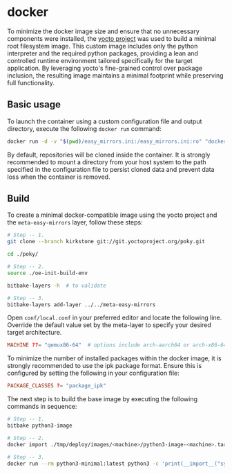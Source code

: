 # docker

To minimize the docker image size and ensure that no unnecessary components were installed, the [yocto project](https://www.yoctoproject.org) was used to build a minimal root filesystem image. This custom image includes only the python interpreter and the required python packages, providing a lean and controlled runtime environment tailored specifically for the target application. By leveraging yocto's fine-grained control over package inclusion, the resulting image maintains a minimal footprint while preserving full functionality.

## Basic usage

To launch the container using a custom configuration file and output directory, execute the following `docker run` command:

```bash
docker run -d -v "$(pwd)/easy_mirrors.ini:/easy_mirrors.ini:ro" "docker.io/vladpunko/easy-mirrors:${IMAGE_TAG?err}"
```

By default, repositories will be cloned inside the container. It is strongly recommended to mount a directory from your host system to the path specified in the configuration file to persist cloned data and prevent data loss when the container is removed.

## Build

To create a minimal docker-compatible image using the yocto project and the `meta-easy-mirrors` layer, follow these steps:

```bash
# Step -- 1.
git clone --branch kirkstone git://git.yoctoproject.org/poky.git

cd ./poky/

# Step -- 2.
source ./oe-init-build-env

bitbake-layers -h  # to validate

# Step -- 3.
bitbake-layers add-layer ../../meta-easy-mirrors
```

Open `conf/local.conf` in your preferred editor and locate the following line. Override the default value set by the meta-layer to specify your desired target architecture.

```conf
MACHINE ??= "qemux86-64"  # options include arch-aarch64 or arch-x86-64
```

To minimize the number of installed packages within the docker image, it is strongly recommended to use the ipk package format. Ensure this is configured by setting the following in your configuration file:

```conf
PACKAGE_CLASSES ?= "package_ipk"
```

The next step is to build the base image by executing the following commands in sequence:

```bash
# Step -- 1.
bitbake python3-image

# Step -- 2.
docker import ./tmp/deploy/images/<machine>/python3-image-<machine>.tar.bz2 python3-minimal:latest

# Step -- 3.
docker run --rm python3-minimal:latest python3 -c 'print(__import__("sys").executable)'
```
